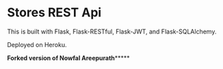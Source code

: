 # Stores REST Api

This is built with Flask, Flask-RESTful, Flask-JWT, and Flask-SQLAlchemy.

Deployed on Heroku.


**********Forked version of Nowfal Areepurath***************
